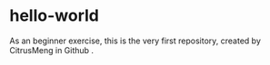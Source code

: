 # hello-world
As an beginner exercise, this is the very first repository,  created by CitrusMeng in Github .
